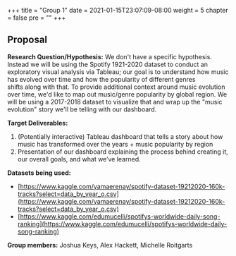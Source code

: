 +++
title = "Group 1"
date = 2021-01-15T23:07:09-08:00
weight = 5
chapter = false
pre = "<b></b>"
+++

## Proposal

**Research Question/Hypothesis:**
We don't have a specific hypothesis. Instead we will be using the Spotify 1921-2020 dataset to conduct an exploratory visual analysis via Tableau; our goal is to understand how music has evolved over time and how the popularity of different genres shifts along with that. To provide additional context around music evolution over time, we'd like to map out music/genre popularity by global region. We will be using a 2017-2018 dataset to visualize that and wrap up the "music evolution" story we'll be telling with our dashboard.

**Target Deliverables:**
1. (Potentially interactive) Tableau dashboard that tells a story about how music has transformed over the years + music popularity by region
2. Presentation of our dashboard explaining the process behind creating it, our overall goals, and what we’ve learned.

**Datasets being used:**
- [https://www.kaggle.com/yamaerenay/spotify-dataset-19212020-160k-tracks?select=data_by_year_o.csv](https://www.kaggle.com/yamaerenay/spotify-dataset-19212020-160k-tracks?select=data_by_year_o.csv)
- [https://www.kaggle.com/edumucelli/spotifys-worldwide-daily-song-ranking](https://www.kaggle.com/edumucelli/spotifys-worldwide-daily-song-ranking)

**Group members:** Joshua Keys, Alex Hackett, Michelle Roitgarts